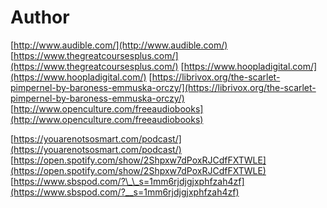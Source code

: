 # Author





[http://www.audible.com/](http://www.audible.com/) [https://www.thegreatcoursesplus.com/](https://www.thegreatcoursesplus.com/) [https://www.hoopladigital.com/](https://www.hoopladigital.com/) [https://librivox.org/the-scarlet-pimpernel-by-baroness-emmuska-orczy/](https://librivox.org/the-scarlet-pimpernel-by-baroness-emmuska-orczy/) [http://www.openculture.com/freeaudiobooks](http://www.openculture.com/freeaudiobooks)

[https://youarenotsosmart.com/podcast/](https://youarenotsosmart.com/podcast/) [https://open.spotify.com/show/2Shpxw7dPoxRJCdfFXTWLE](https://open.spotify.com/show/2Shpxw7dPoxRJCdfFXTWLE) [https://www.sbspod.com/?\_\_s=1mm6rjdjgjxphfzah4zf](https://www.sbspod.com/?__s=1mm6rjdjgjxphfzah4zf)

